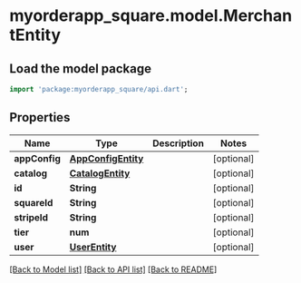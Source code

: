 # myorderapp_square.model.MerchantEntity

## Load the model package
```dart
import 'package:myorderapp_square/api.dart';
```

## Properties
Name | Type | Description | Notes
------------ | ------------- | ------------- | -------------
**appConfig** | [**AppConfigEntity**](AppConfigEntity.md) |  | [optional] 
**catalog** | [**CatalogEntity**](CatalogEntity.md) |  | [optional] 
**id** | **String** |  | [optional] 
**squareId** | **String** |  | [optional] 
**stripeId** | **String** |  | [optional] 
**tier** | **num** |  | [optional] 
**user** | [**UserEntity**](UserEntity.md) |  | [optional] 

[[Back to Model list]](../README.md#documentation-for-models) [[Back to API list]](../README.md#documentation-for-api-endpoints) [[Back to README]](../README.md)


